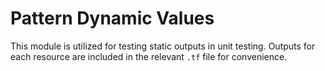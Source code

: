 # Pattern Dynamic Values

This module is utilized for testing static outputs in unit testing. Outputs for each resource are included in the relevant `.tf` file for convenience.
